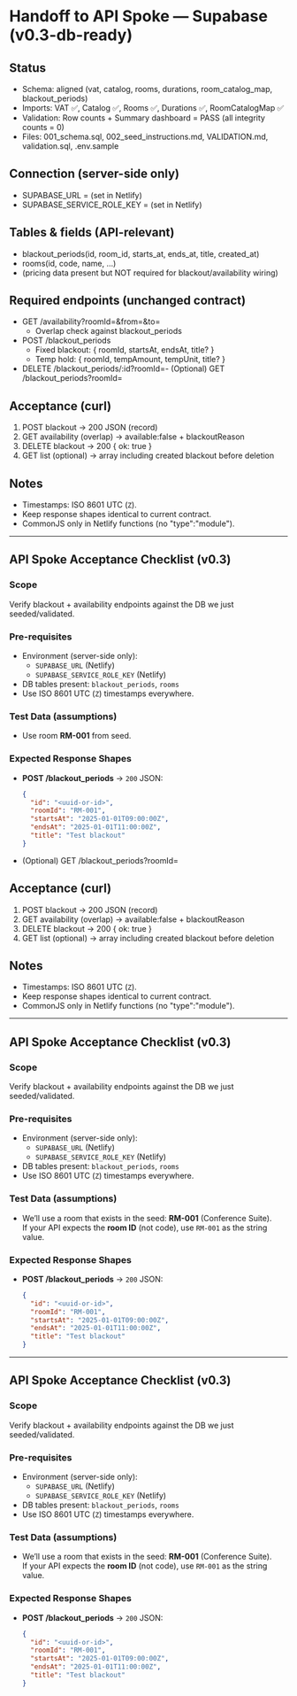 # Handoff to API Spoke — Supabase (v0.3-db-ready)

## Status
- Schema: aligned (vat, catalog, rooms, durations, room_catalog_map, blackout_periods)
- Imports: VAT ✅, Catalog ✅, Rooms ✅, Durations ✅, RoomCatalogMap ✅
- Validation: Row counts + Summary dashboard = PASS (all integrity counts = 0)
- Files: 001_schema.sql, 002_seed_instructions.md, VALIDATION.md, validation.sql, .env.sample

## Connection (server-side only)
- SUPABASE_URL = (set in Netlify)
- SUPABASE_SERVICE_ROLE_KEY = (set in Netlify)

## Tables & fields (API-relevant)
- blackout_periods(id, room_id, starts_at, ends_at, title, created_at)
- rooms(id, code, name, …)
- (pricing data present but NOT required for blackout/availability wiring)

## Required endpoints (unchanged contract)
- GET /availability?roomId=&from=&to=
  - Overlap check against blackout_periods
- POST /blackout_periods
  - Fixed blackout: { roomId, startsAt, endsAt, title? }
  - Temp hold: { roomId, tempAmount, tempUnit, title? }
- DELETE /blackout_periods/:id?roomId=- (Optional) GET /blackout_periods?roomId=

## Acceptance (curl)
1) POST blackout → 200 JSON (record)
2) GET availability (overlap) → available:false + blackoutReason
3) DELETE blackout → 200 { ok: true }
4) GET list (optional) → array including created blackout before deletion

## Notes
- Timestamps: ISO 8601 UTC (`Z`).
- Keep response shapes identical to current contract.
- CommonJS only in Netlify functions (no "type":"module").

---

## API Spoke Acceptance Checklist (v0.3)

### Scope
Verify blackout + availability endpoints against the DB we just seeded/validated.

### Pre-requisites
- Environment (server-side only):
  - `SUPABASE_URL` (Netlify)
  - `SUPABASE_SERVICE_ROLE_KEY` (Netlify)
- DB tables present: `blackout_periods`, `rooms`
- Use ISO 8601 UTC (`Z`) timestamps everywhere.

### Test Data (assumptions)
- Use room **RM-001** from seed.

### Expected Response Shapes
- **POST /blackout_periods** → `200` JSON:
  ```json
  {
    "id": "<uuid-or-id>",
    "roomId": "RM-001",
    "startsAt": "2025-01-01T09:00:00Z",
    "endsAt": "2025-01-01T11:00:00Z",
    "title": "Test blackout"
  }

- (Optional) GET /blackout_periods?roomId=

## Acceptance (curl)
1) POST blackout → 200 JSON (record)
2) GET availability (overlap) → available:false + blackoutReason
3) DELETE blackout → 200 { ok: true }
4) GET list (optional) → array including created blackout before deletion

## Notes
- Timestamps: ISO 8601 UTC (`Z`).
- Keep response shapes identical to current contract.
- CommonJS only in Netlify functions (no "type":"module").

---

## API Spoke Acceptance Checklist (v0.3)

### Scope
Verify blackout + availability endpoints against the DB we just seeded/validated.

### Pre-requisites
- Environment (server-side only):
  - `SUPABASE_URL` (Netlify)
  - `SUPABASE_SERVICE_ROLE_KEY` (Netlify)
- DB tables present: `blackout_periods`, `rooms`
- Use ISO 8601 UTC (`Z`) timestamps everywhere.

### Test Data (assumptions)
- We’ll use a room that exists in the seed: **RM-001** (Conference Suite).  
  If your API expects the **room ID** (not code), use `RM-001` as the string value.

### Expected Response Shapes
- **POST /blackout_periods** → `200` JSON:
  ```json
  {
    "id": "<uuid-or-id>",
    "roomId": "RM-001",
    "startsAt": "2025-01-01T09:00:00Z",
    "endsAt": "2025-01-01T11:00:00Z",
    "title": "Test blackout"
  }
---

## API Spoke Acceptance Checklist (v0.3)

### Scope
Verify blackout + availability endpoints against the DB we just seeded/validated.

### Pre-requisites
- Environment (server-side only):
  - `SUPABASE_URL` (Netlify)
  - `SUPABASE_SERVICE_ROLE_KEY` (Netlify)
- DB tables present: `blackout_periods`, `rooms`
- Use ISO 8601 UTC (`Z`) timestamps everywhere.

### Test Data (assumptions)
- We’ll use a room that exists in the seed: **RM-001** (Conference Suite).  
  If your API expects the **room ID** (not code), use `RM-001` as the string value.

### Expected Response Shapes
- **POST /blackout_periods** → `200` JSON:
  ```json
  {
    "id": "<uuid-or-id>",
    "roomId": "RM-001",
    "startsAt": "2025-01-01T09:00:00Z",
    "endsAt": "2025-01-01T11:00:00Z",
    "title": "Test blackout"
  }
